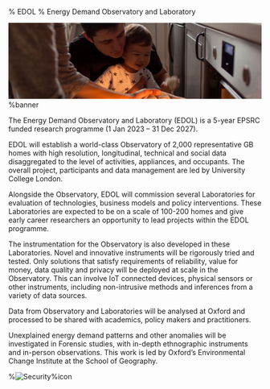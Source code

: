 % EDOL
% Energy Demand Observatory and Laboratory

![CAPTION test](./img/stock/family-food-1536x461.jpeg)%banner

The Energy Demand Observatory and Laboratory (EDOL) is a 5-year EPSRC funded research programme (1 Jan 2023 – 31 Dec 2027). 

EDOL will establish a world-class Observatory of 2,000 representative GB homes with high resolution, longitudinal, technical and social data disaggregated to the level of activities, appliances, and occupants. The overall project, participants and data management are led by University College London.

Alongside the Observatory, EDOL will commission several Laboratories for evaluation of technologies, business models and policy interventions. These Laboratories are expected to be on a scale of 100-200 homes and give early career researchers an opportunity to lead projects within the EDOL programme.

The instrumentation for the Observatory is also developed in these Laboratories. Novel and innovative instruments will be rigorously tried and tested. Only solutions that satisfy requirements of reliability, value for money, data quality and privacy will be deployed at scale in the Observatory. This can involve IoT connected devices, physical sensors or other instruments, including non-intrusive methods and inferences from a variety of data sources.

Data from Observatory and Laboratories will be analysed at Oxford and processed to be shared with academics, policy makers and practitioners. 

Unexplained energy demand patterns and other anomalies will be investigated in Forensic studies, with in-depth ethnographic instruments and in-person observations. This work is led by Oxford’s Environmental Change Institute at the School of Geography.


%![Security](https://imgs.xkcd.com/comics/code_talkers.png)%icon
